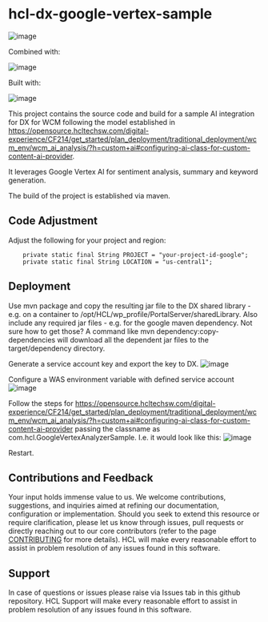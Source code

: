 # hcl-dx-google-vertex-sample

![image](https://media.git.cwp.pnp-hcl.com/user/1338/files/1fe70740-9ecc-40f1-859f-7470c89d5afe)

Combined with:

![image](https://media.git.cwp.pnp-hcl.com/user/1338/files/44674571-8fb7-4169-989a-e94d8244685d)

Built with:

![image](https://media.git.cwp.pnp-hcl.com/user/1338/files/32712f9b-4fb3-4224-9c9c-31061fb85038)


This project contains the source code and build for a sample AI integration for DX for WCM following the model established in https://opensource.hcltechsw.com/digital-experience/CF214/get_started/plan_deployment/traditional_deployment/wcm_env/wcm_ai_analysis/?h=custom+ai#configuring-ai-class-for-custom-content-ai-provider.

It leverages Google Vertex AI for sentiment analysis, summary and keyword generation.

The build of the project is established via maven.

## Code Adjustment

Adjust the following for your project and region:
```
	private static final String PROJECT = "your-project-id-google";
	private static final String LOCATION = "us-central1";
```

## Deployment

Use mvn package and copy the resulting jar file to the DX shared library - e.g. on a container to /opt/HCL/wp_profile/PortalServer/sharedLibrary.
Also include any required jar files - e.g. for the google maven dependency. 
Not sure how to get those? A command like mvn dependency:copy-dependencies will download all the dependent jar files to the target/dependency directory.


Generate a service account key and export the key to DX.
![image](https://media.git.cwp.pnp-hcl.com/user/1338/files/36fcce1c-f3eb-4f17-86b4-2b43b9fc253e)


Configure a WAS environment variable with defined service account 
![image](https://media.git.cwp.pnp-hcl.com/user/1338/files/bbfe319a-043f-4c0f-9009-8b646271eea6)

Follow the steps for https://opensource.hcltechsw.com/digital-experience/CF214/get_started/plan_deployment/traditional_deployment/wcm_env/wcm_ai_analysis/?h=custom+ai#configuring-ai-class-for-custom-content-ai-provider passing the classname as com.hcl.GoogleVertexAnalyzerSample.
I.e. it would look like this:
![image](https://media.git.cwp.pnp-hcl.com/user/1338/files/d9badd35-13f9-4023-b845-db78c486314c)


Restart.

## Contributions and Feedback

Your input holds immense value to us. We welcome contributions, suggestions, and inquiries aimed at refining our documentation, configuration or implementation. Should you seek to extend this resource or require clarification, please let us know through issues, pull requests or directly reaching out to our core contributors (refer to the page [CONTRIBUTING](./CONTRIBUTING.md) for more details). HCL will make every reasonable effort to assist in problem resolution of any issues found in this software.

## Support

In case of questions or issues please raise via Issues tab in this github repository. HCL Support will make every reasonable effort to assist in problem resolution of any issues found in this software.